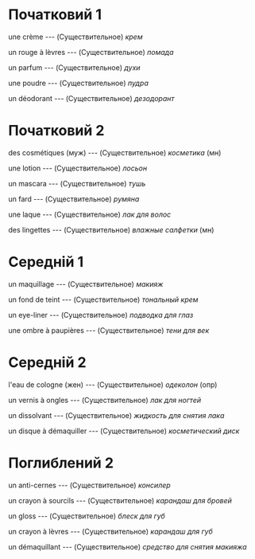 # Початковий 1

une crème --- (Существительное)
*крем*



un rouge à lèvres --- (Существительное)
*помада*



un parfum --- (Существительное)
*духи*



une poudre --- (Существительное)
*пудра*



un déodorant --- (Существительное)
*дезодорант*



# Початковий 2

des cosmétiques (муж) --- (Существительное)
*косметика* (мн)



une lotion --- (Существительное)
*лосьон*



un mascara --- (Существительное)
*тушь*



un fard --- (Существительное)
*румяна*



une laque --- (Существительное)
*лак для волос*



des lingettes --- (Существительное)
*влажные салфетки* (мн)



# Середній 1

un maquillage --- (Существительное)
*макияж*



un fond de teint --- (Существительное)
*тональный крем*



un eye-liner --- (Существительное)
*подводка для глаз*



une ombre à paupières --- (Существительное)
*тени для век*



# Середній 2

l'eau de cologne (жен) --- (Существительное)
*одеколон* (опр)



un vernis à ongles --- (Существительное)
*лак для ногтей*



un dissolvant --- (Существительное)
*жидкость для снятия лака*



un disque à démaquiller --- (Существительное)
*косметический диск*



# Поглиблений 2

un anti-cernes --- (Существительное)
*консилер*



un crayon à sourcils --- (Существительное)
*карандаш для бровей*



un gloss --- (Существительное)
*блеск для губ*



un crayon à lèvres --- (Существительное)
*карандаш для губ*



un démaquillant --- (Существительное)
*средство для снятия макияжа*